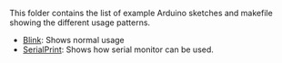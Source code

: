 This folder contains the list of example Arduino sketches and makefile showing
the different usage patterns.

* [Blink](Blink/README.md): Shows normal usage
* [SerialPrint](SerialPrint/README.md): Shows how serial monitor can be used.

